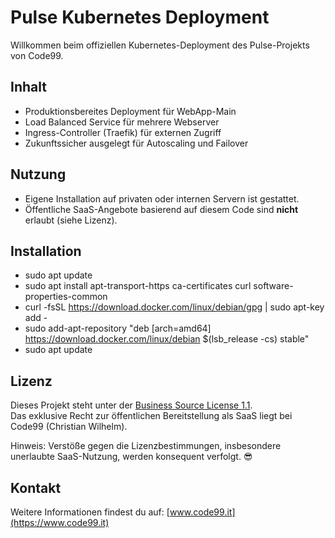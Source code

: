 # Pulse Kubernetes Deployment

Willkommen beim offiziellen Kubernetes-Deployment des Pulse-Projekts von Code99.

## Inhalt

- Produktionsbereites Deployment für WebApp-Main
- Load Balanced Service für mehrere Webserver
- Ingress-Controller (Traefik) für externen Zugriff
- Zukunftssicher ausgelegt für Autoscaling und Failover

## Nutzung

- Eigene Installation auf privaten oder internen Servern ist gestattet.
- Öffentliche SaaS-Angebote basierend auf diesem Code sind **nicht** erlaubt (siehe Lizenz).

## Installation

- sudo apt update
- sudo apt install apt-transport-https ca-certificates curl software-properties-common
- curl -fsSL https://download.docker.com/linux/debian/gpg | sudo apt-key add -
- sudo add-apt-repository "deb [arch=amd64] https://download.docker.com/linux/debian $(lsb_release -cs) stable"
- sudo apt update

## Lizenz

Dieses Projekt steht unter der [Business Source License 1.1](LICENSE).  
Das exklusive Recht zur öffentlichen Bereitstellung als SaaS liegt bei Code99 (Christian Wilhelm).

Hinweis: Verstöße gegen die Lizenzbestimmungen, insbesondere unerlaubte SaaS-Nutzung, werden konsequent verfolgt. 😎

## Kontakt

Weitere Informationen findest du auf: [www.code99.it](https://www.code99.it)
